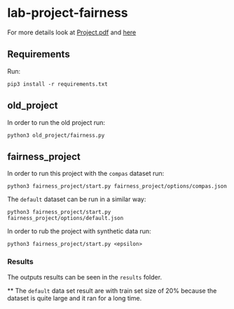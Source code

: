 # lab-project-fairness

For more details look at [Project.pdf](https://github.cs.huji.ac.il/jjgold/lab-project-fairness/blob/master/Project.pdf) and [here](https://arxiv.org/pdf/1707.00044.pdf)

## Requirements
Run:
```
pip3 install -r requirements.txt
```

## old_project
In order to run the old project run:
```
python3 old_project/fairness.py
```

## fairness_project
In order to run this project with the ```compas``` dataset run:
```
python3 fairness_project/start.py fairness_project/options/compas.json
```

The ```default``` dataset can be run in a similar way:
```
python3 fairness_project/start.py fairness_project/options/default.json
```

In order to rub the project with synthetic data run:
```
python3 fairness_project/start.py <epsilon>
```

### Results
The outputs results can be seen in the ```results``` folder.

** The ```default``` data set result are with train set size of 20% because the dataset is quite large and it ran for a long time.
